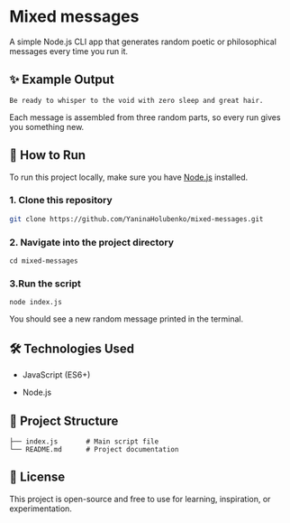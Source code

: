 # Mixed messages
A simple Node.js CLI app that generates random poetic or philosophical messages every time you run it.

## ✨ Example Output
```
Be ready to whisper to the void with zero sleep and great hair.
```
Each message is assembled from three random parts, so every run gives you something new.

## 🚀 How to Run

To run this project locally, make sure you have [Node.js](https://nodejs.org/) installed.

### 1. Clone this repository

```bash
git clone https://github.com/YaninaHolubenko/mixed-messages.git
```
### 2. Navigate into the project directory

```
cd mixed-messages
```

### 3.Run the script

```
node index.js
```

You should see a new random message printed in the terminal.

## 🛠️ Technologies Used
- JavaScript (ES6+)

- Node.js

## 📁 Project Structure

```mixed-messages/
├── index.js       # Main script file
└── README.md      # Project documentation
```

## 📄 License
This project is open-source and free to use for learning, inspiration, or experimentation.
